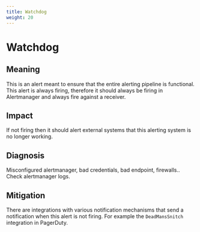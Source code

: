 ```yaml
---
title: Watchdog
weight: 20
---
```


# Watchdog

## Meaning

This is an alert meant to ensure that the entire alerting pipeline is functional.
This alert is always firing, therefore it should always be firing in Alertmanager
and always fire against a receiver.

## Impact

If not firing then it should alert external systems that this alerting system
is no longer working.

## Diagnosis

Misconfigured alertmanager, bad credentials, bad endpoint, firewalls..
Check alertmanager logs.

## Mitigation

There are integrations with various notification
mechanisms that send a notification when this alert is not firing.
For example the `DeadMansSnitch` integration in PagerDuty.
